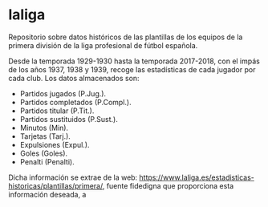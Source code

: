 # laliga
Repositorio sobre datos históricos de las plantillas de los equipos de la primera división de la liga profesional de fútbol española.

Desde la temporada 1929-1930 hasta la temporada 2017-2018, con el impás de los años 1937, 1938 y 1939, recoge las estadísticas de cada jugador por cada club. Los datos almacenados son:

- Partidos jugados (P.Jug.).
- Partidos completados (P.Compl.).
- Partidos titular (P.Tit.).
- Partidos sustituidos (P.Sust.).
- Minutos (Min).
- Tarjetas (Tarj.).
- Expulsiones (Expul.).
- Goles (Goles).
- Penalti (Penalti).

Dicha información se extrae de la web: https://www.laliga.es/estadisticas-historicas/plantillas/primera/,
fuente fidedigna que proporciona esta información deseada, a
